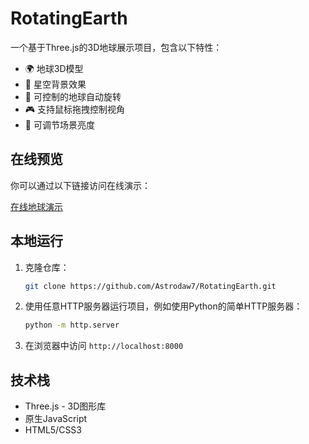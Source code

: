 # RotatingEarth

一个基于Three.js的3D地球展示项目，包含以下特性：

- 🌍 地球3D模型
- 🌠 星空背景效果
- 🔄 可控制的地球自动旋转
- 🎮 支持鼠标拖拽控制视角
- 🔆 可调节场景亮度

## 在线预览

你可以通过以下链接访问在线演示：

[在线地球演示](https://astrodaw7.github.io/RotatingEarth/)

## 本地运行

1. 克隆仓库：
   ```bash
   git clone https://github.com/Astrodaw7/RotatingEarth.git
   ```

2. 使用任意HTTP服务器运行项目，例如使用Python的简单HTTP服务器：
   ```bash
   python -m http.server
   ```

3. 在浏览器中访问 `http://localhost:8000`

## 技术栈

- Three.js - 3D图形库
- 原生JavaScript
- HTML5/CSS3
